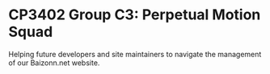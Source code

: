 # CP3402 Group C3: Perpetual Motion Squad

Helping future developers and site maintainers to navigate the management of our Baizonn.net website.
